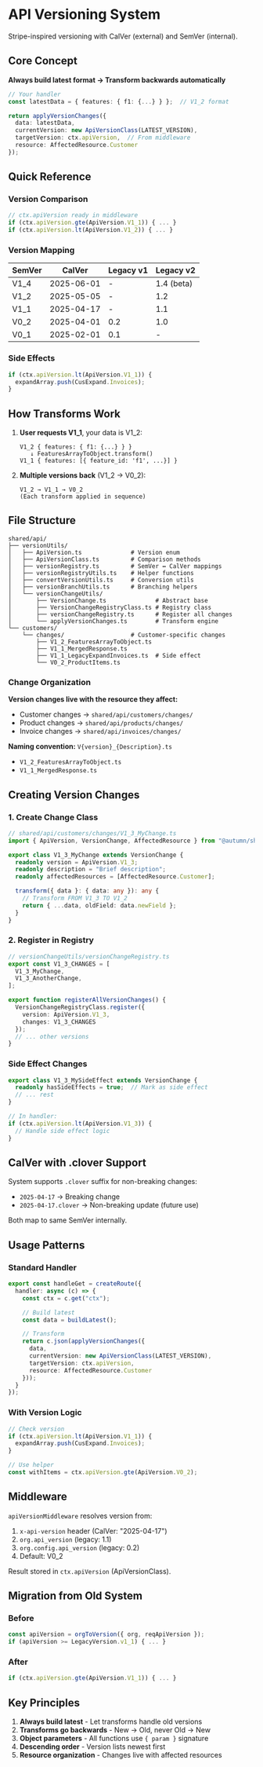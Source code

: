 # API Versioning System

Stripe-inspired versioning with CalVer (external) and SemVer (internal).

## Core Concept

**Always build latest format → Transform backwards automatically**

```typescript
// Your handler
const latestData = { features: { f1: {...} } };  // V1_2 format

return applyVersionChanges({
  data: latestData,
  currentVersion: new ApiVersionClass(LATEST_VERSION),
  targetVersion: ctx.apiVersion,  // From middleware
  resource: AffectedResource.Customer
});
```

## Quick Reference

### Version Comparison
```typescript
// ctx.apiVersion ready in middleware
if (ctx.apiVersion.gte(ApiVersion.V1_1)) { ... }
if (ctx.apiVersion.lt(ApiVersion.V1_2)) { ... }
```

### Version Mapping

| SemVer | CalVer | Legacy v1 | Legacy v2 |
|--------|--------|-----------|-----------|
| V1_4   | 2025-06-01 | - | 1.4 (beta) |
| V1_2   | 2025-05-05 | - | 1.2 |
| V1_1   | 2025-04-17 | - | 1.1 |
| V0_2   | 2025-04-01 | 0.2 | 1.0 |
| V0_1   | 2025-02-01 | 0.1 | - |

### Side Effects
```typescript
if (ctx.apiVersion.lt(ApiVersion.V1_1)) {
  expandArray.push(CusExpand.Invoices);
}
```

## How Transforms Work

1. **User requests V1_1**, your data is V1_2:
   ```
   V1_2 { features: { f1: {...} } }
      ↓ FeaturesArrayToObject.transform()
   V1_1 { features: [{ feature_id: 'f1', ...}] }
   ```

2. **Multiple versions back** (V1_2 → V0_2):
   ```
   V1_2 → V1_1 → V0_2
   (Each transform applied in sequence)
   ```

## File Structure

```
shared/api/
├── versionUtils/
│   ├── ApiVersion.ts              # Version enum
│   ├── ApiVersionClass.ts         # Comparison methods
│   ├── versionRegistry.ts         # SemVer ↔ CalVer mappings
│   ├── versionRegistryUtils.ts    # Helper functions
│   ├── convertVersionUtils.ts     # Conversion utils
│   ├── versionBranchUtils.ts      # Branching helpers
│   └── versionChangeUtils/
│       ├── VersionChange.ts              # Abstract base
│       ├── VersionChangeRegistryClass.ts # Registry class
│       ├── versionChangeRegistry.ts      # Register all changes
│       └── applyVersionChanges.ts        # Transform engine
└── customers/
    └── changes/                   # Customer-specific changes
        ├── V1_2_FeaturesArrayToObject.ts
        ├── V1_1_MergedResponse.ts
        ├── V1_1_LegacyExpandInvoices.ts  # Side effect
        └── V0_2_ProductItems.ts
```

### Change Organization

**Version changes live with the resource they affect:**
- Customer changes → `shared/api/customers/changes/`
- Product changes → `shared/api/products/changes/`
- Invoice changes → `shared/api/invoices/changes/`

**Naming convention:** `V{version}_{Description}.ts`
- `V1_2_FeaturesArrayToObject.ts`
- `V1_1_MergedResponse.ts`

## Creating Version Changes

### 1. Create Change Class

```typescript
// shared/api/customers/changes/V1_3_MyChange.ts
import { ApiVersion, VersionChange, AffectedResource } from "@autumn/shared";

export class V1_3_MyChange extends VersionChange {
  readonly version = ApiVersion.V1_3;
  readonly description = "Brief description";
  readonly affectedResources = [AffectedResource.Customer];

  transform({ data }: { data: any }): any {
    // Transform FROM V1_3 TO V1_2
    return { ...data, oldField: data.newField };
  }
}
```

### 2. Register in Registry

```typescript
// versionChangeUtils/versionChangeRegistry.ts
export const V1_3_CHANGES = [
  V1_3_MyChange,
  V1_3_AnotherChange,
];

export function registerAllVersionChanges() {
  VersionChangeRegistryClass.register({
    version: ApiVersion.V1_3,
    changes: V1_3_CHANGES
  });
  // ... other versions
}
```

### Side Effect Changes

```typescript
export class V1_3_MySideEffect extends VersionChange {
  readonly hasSideEffects = true;  // Mark as side effect
  // ... rest
}

// In handler:
if (ctx.apiVersion.lt(ApiVersion.V1_3)) {
  // Handle side effect logic
}
```

## CalVer with .clover Support

System supports `.clover` suffix for non-breaking changes:
- `2025-04-17` → Breaking change
- `2025-04-17.clover` → Non-breaking update (future use)

Both map to same SemVer internally.

## Usage Patterns

### Standard Handler

```typescript
export const handleGet = createRoute({
  handler: async (c) => {
    const ctx = c.get("ctx");

    // Build latest
    const data = buildLatest();

    // Transform
    return c.json(applyVersionChanges({
      data,
      currentVersion: new ApiVersionClass(LATEST_VERSION),
      targetVersion: ctx.apiVersion,
      resource: AffectedResource.Customer
    }));
  }
});
```

### With Version Logic

```typescript
// Check version
if (ctx.apiVersion.lt(ApiVersion.V1_1)) {
  expandArray.push(CusExpand.Invoices);
}

// Use helper
const withItems = ctx.apiVersion.gte(ApiVersion.V0_2);
```

## Middleware

`apiVersionMiddleware` resolves version from:
1. `x-api-version` header (CalVer: "2025-04-17")
2. `org.api_version` (legacy: 1.1)
3. `org.config.api_version` (legacy: 0.2)
4. Default: V0_2

Result stored in `ctx.apiVersion` (ApiVersionClass).

## Migration from Old System

### Before
```typescript
const apiVersion = orgToVersion({ org, reqApiVersion });
if (apiVersion >= LegacyVersion.v1_1) { ... }
```

### After
```typescript
if (ctx.apiVersion.gte(ApiVersion.V1_1)) { ... }
```

## Key Principles

1. **Always build latest** - Let transforms handle old versions
2. **Transforms go backwards** - New → Old, never Old → New
3. **Object parameters** - All functions use `{ param }` signature
4. **Descending order** - Version lists newest first
5. **Resource organization** - Changes live with affected resources
